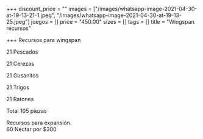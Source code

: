 +++
discount_price = ""
images = ["/images/whatsapp-image-2021-04-30-at-19-13-21-1.jpeg", "/images/whatsapp-image-2021-04-30-at-19-13-25.jpeg"]
juegos = []
price = "450.00"
sizes = []
tags = []
title = "Wingspan recursos"

+++
Recursos para wingspan

21 Pescados

21 Cerezas

21 Gusanitos

21 Trigos

21 Ratones

Total 105 piezas

Recursos para expansión.  
60 Nectar por $300